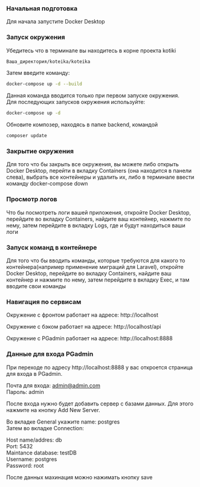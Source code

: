 ### Начальная подготовка

Для начала запустите Docker Desktop

### Запуск окружения

Убедитесь что в терминале вы находитесь в корне проекта kotiki

```bash
Ваша_директория/koteika/koteika
```

Затем введите команду: 

```bash
docker-compose up -d --build
```

Данная команда вводится только при первом запуске окружения. <br>
Для последующих запусков окружения используйте:

```bash
docker-compose up -d
```
Обновите композер, находясь в папке backend, командой

```bash
composer update
```

### Закрытие окружения
Для того что бы закрыть все окружения, вы можете либо открыть Docker Desktop, перейти в вкладку Containers (она находится в панели слева), выбрать все контейнеры и удалить их, либо в терминале ввести команду docker-compose down

### Просмотр логов
Что бы посмотреть логи вашей приложения, откройте Docker Desktop, перейдите во вкладку Containers, найдите ваш контейнер, нажмите по нему, затем перейдите в вкладку Logs, где и будут находиться ваши логи

### Запуск команд в контейнере
Для того что бы вводить команды, которые требуются для какого то контейнера(например применение миграций для Laravel), откройте Docker Desktop, перейдите во вкладку Containers, найдите ваш контейнер и нажмите по нему, затем перейдите в вкладку Exec, и там вводите свои команды

### Навигация по сервисам
Окружение с фронтом работает на адресе: http://localhost

Окружение с бэком работает на адресе: http://localhost/api

Окружение с PGadmin работает на адресе: http://localhost:8888

### Данные для входа PGadmin
При переходе по адресу http://localhost:8888 у вас откроется страница для входа в PGadmin. 

Почта для входа: admin@admin.com<br>
Пароль: admin

После входа нужно будет добавить сервер с базами данных. Для этого нажмите на кнопку Add New Server.

Во вкладке General укажите name: postgres <br>
Затем во вкладке Connection:

Host name/addres: db<br>
Port: 5432<br>
Maintance database: testDB<br>
Username: postgres<br>
Password: root

После данных махинация можно нажимать кнопку save
